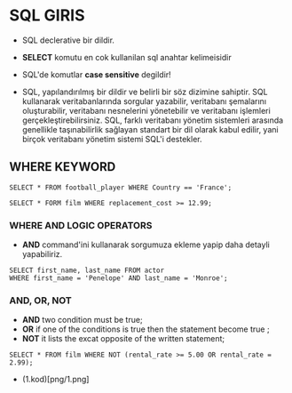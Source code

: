 # SQL GIRIS
* SQL declerative bir dildir. 


* **SELECT** komutu en cok kullanilan sql anahtar kelimeisidir


* SQL'de komutlar **case sensitive** degildir!


* SQL, yapılandırılmış bir dildir ve belirli bir söz dizimine sahiptir. SQL kullanarak veritabanlarında sorgular yazabilir, veritabanı şemalarını oluşturabilir, veritabanı nesnelerini yönetebilir ve veritabanı işlemleri gerçekleştirebilirsiniz. SQL, farklı veritabanı yönetim sistemleri arasında genellikle taşınabilirlik sağlayan standart bir dil olarak kabul edilir, yani birçok veritabanı yönetim sistemi SQL'i destekler.



## WHERE KEYWORD

```
SELECT * FROM football_player WHERE Country == 'France';
```


```
SELECT * FORM film WHERE replacement_cost >= 12.99;
```

### WHERE AND LOGIC OPERATORS
* **AND** command'ini kullanarak sorgumuza ekleme yapip daha detayli yapabiliriz.


```
SELECT first_name, last_name FROM actor
WHERE first_name = 'Penelope' AND last_name = 'Monroe';
```

### AND, OR, NOT
* **AND** two condition must be true;
* **OR** if one of the conditions is true then the statement become true ;
* **NOT** it lists the excat opposite of the written statement;

```
SELECT * FROM film WHERE NOT (rental_rate >= 5.00 OR rental_rate = 2.99);
```
- (1.kod)[png/1.png]